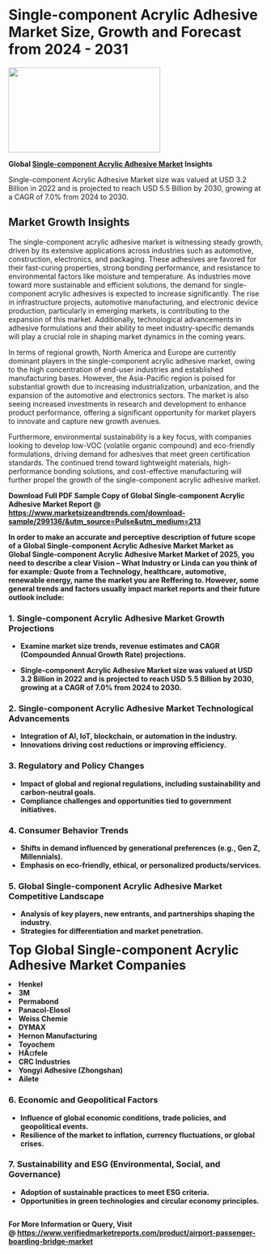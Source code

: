 <H1>Single-component Acrylic Adhesive Market Size, Growth and Forecast from 2024 - 2031</H1><img class="aligncenter size-medium wp-image-584254" src="https://thirdeyenews.in/wp-content/uploads/2024/09/Global-Market-Research-300x168.jpeg" alt="" width="300" height="168" /><p><strong>Global&nbsp;<a href="https://www.marketsizeandtrends.com/download-sample/299136/&amp;utm_source=Pulse&amp;utm_medium=213">Single-component Acrylic Adhesive Market</a> Insights</strong></p><p>Single-component Acrylic Adhesive Market size was valued at USD 3.2 Billion in 2022 and is projected to reach USD 5.5 Billion by 2030, growing at a CAGR of 7.0% from 2024 to 2030.</p><p><h2>Market Growth Insights</h2> <p>The single-component acrylic adhesive market is witnessing steady growth, driven by its extensive applications across industries such as automotive, construction, electronics, and packaging. These adhesives are favored for their fast-curing properties, strong bonding performance, and resistance to environmental factors like moisture and temperature. As industries move toward more sustainable and efficient solutions, the demand for single-component acrylic adhesives is expected to increase significantly. The rise in infrastructure projects, automotive manufacturing, and electronic device production, particularly in emerging markets, is contributing to the expansion of this market. Additionally, technological advancements in adhesive formulations and their ability to meet industry-specific demands will play a crucial role in shaping market dynamics in the coming years.</p> <p><strong></strong></p> <p>In terms of regional growth, North America and Europe are currently dominant players in the single-component acrylic adhesive market, owing to the high concentration of end-user industries and established manufacturing bases. However, the Asia-Pacific region is poised for substantial growth due to increasing industrialization, urbanization, and the expansion of the automotive and electronics sectors. The market is also seeing increased investments in research and development to enhance product performance, offering a significant opportunity for market players to innovate and capture new growth avenues.</p> <p>Furthermore, environmental sustainability is a key focus, with companies looking to develop low-VOC (volatile organic compound) and eco-friendly formulations, driving demand for adhesives that meet green certification standards. The continued trend toward lightweight materials, high-performance bonding solutions, and cost-effective manufacturing will further propel the growth of the single-component acrylic adhesive market.</p> <p><strong></p><p><span class=""><strong>Download Full PDF Sample Copy of Global Single-component Acrylic Adhesive Market Report</strong> @ <a href="https://www.marketsizeandtrends.com/download-sample/299136/&amp;utm_source=Pulse&amp;utm_medium=213" target="_blank">https://www.marketsizeandtrends.com/download-sample/299136/&amp;utm_source=Pulse&amp;utm_medium=213</a></span></p><p>In order to make an accurate and perceptive description of future scope of a Global&nbsp;Single-component Acrylic Adhesive Market Market as Global&nbsp;Single-component Acrylic Adhesive Market Market of 2025, you need to describe a clear Vision &ndash; What Industry or Linda can you think of for example: Quote from a Technology, healthcare, automotive, renewable energy, name the market you are Reffering to. However, some general trends and factors usually impact market reports and their future outlook include:</p><h3>1.&nbsp;<strong>Single-component Acrylic Adhesive Market Growth Projections</strong></h3><ul><li>Examine market size trends, revenue estimates and CAGR (Compounded Annual Growth Rate) projections.</li><li><p>Single-component Acrylic Adhesive Market size was valued at USD 3.2 Billion in 2022 and is projected to reach USD 5.5 Billion by 2030, growing at a CAGR of 7.0% from 2024 to 2030.</p></li></ul><h3>2.&nbsp;<strong>Single-component Acrylic Adhesive Market Technological Advancements</strong></h3><ul><li>Integration of AI, IoT, blockchain, or automation in the industry.</li><li>Innovations driving cost reductions or improving efficiency.</li></ul><h3>3.&nbsp;<strong>Regulatory and Policy Changes</strong></h3><ul><li>Impact of global and regional regulations, including sustainability and carbon-neutral goals.</li><li>Compliance challenges and opportunities tied to government initiatives.</li></ul><h3>4.&nbsp;<strong>Consumer Behavior Trends</strong></h3><ul><li>Shifts in demand influenced by generational preferences (e.g., Gen Z, Millennials).</li><li>Emphasis on eco-friendly, ethical, or personalized products/services.</li></ul><h3>5.&nbsp;<strong>Global Single-component Acrylic Adhesive Market Competitive Landscape</strong></h3><ul><li>Analysis of key players, new entrants, and partnerships shaping the industry.</li><li>Strategies for differentiation and market penetration.</li></ul><p data-pm-slice="1 1 []"><span style="color: inherit; font-family: inherit; font-size: 25px;">Top Global Single-component Acrylic Adhesive Market Companies</span></p><div class="" data-test-id=""><p><li>Henkel</li><li> 3M</li><li> Permabond</li><li> Panacol-Elosol</li><li> Weiss Chemie</li><li> DYMAX</li><li> Hernon Manufacturing</li><li> Toyochem</li><li> HÃ¤fele</li><li> CRC Industries</li><li> Yongyi Adhesive (Zhongshan)</li><li> Ailete</li></p></div><h3>6.&nbsp;<strong>Economic and Geopolitical Factors</strong></h3><ul><li>Influence of global economic conditions, trade policies, and geopolitical events.</li><li>Resilience of the market to inflation, currency fluctuations, or global crises.</li></ul><h3>7.&nbsp;<strong>Sustainability and ESG (Environmental, Social, and Governance)</strong></h3><ul><li>Adoption of sustainable practices to meet ESG criteria.</li><li>Opportunities in green technologies and circular economy principles.</li></ul><h2><strong style="font-size: 14px;">For More Information or Query, Visit @&nbsp;</strong><a style="background-color: #ffffff; font-size: 14px;" href="https://www.marketsizeandtrends.com/report/single-component-acrylic-adhesive-market/" target="_blank">https://www.verifiedmarketreports.com/product/airport-passenger-boarding-bridge-market</a></h2>
